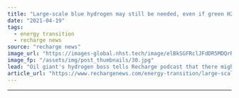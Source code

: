 ```yaml
---
title: "Large-scale blue hydrogen may still be needed, even if green H2 is cheaper, says Shell VP"
date: "2021-04-19"
tags: 
  - energy transition
  - recharge news
source: "recharge news"
image_url: "https://images-global.nhst.tech/image/elBkSGFRclJFdDR5MDQrR2VzbjJVZXpCdS93L2g0dEVBd05WYjdFK2lRND0=/nhst/binary/55cb549a28aa282e85bfd33041715968"
image_fp: "/assets/img/post_thumbnails/30.jpg"
lead: "Oil giant's hydrogen boss tells Recharge podcast that there might not be enough renewable energy available to both decarbonise the power sector and produce large amounts of green H2"
article_url: "https://www.rechargenews.com/energy-transition/large-scale-blue-hydrogen-may-still-be-needed-even-if-green-h2-is-cheaper-says-shell-vp/2-1-997772"
---
```


---
